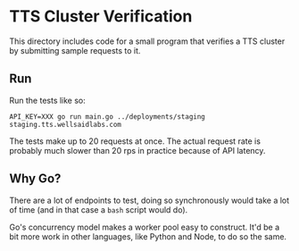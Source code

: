 # TTS Cluster Verification

This directory includes code for a small program that verifies a TTS cluster
by submitting sample requests to it.

## Run

Run the tests like so:

```
API_KEY=XXX go run main.go ../deployments/staging staging.tts.wellsaidlabs.com
```

The tests make up to 20 requests at once. The actual request rate is probably
much slower than 20 rps in practice because of API latency.

## Why Go?

There are a lot of endpoints to test, doing so synchronously would take a lot
of time (and in that case a `bash` script would do).

Go's concurrency model makes a worker pool easy to construct. It'd be a bit
more work in other languages, like Python and Node, to do so the same.

